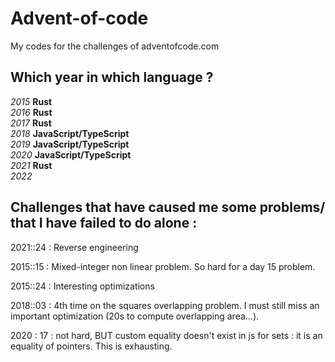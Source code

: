 # Advent-of-code

My codes for the challenges of adventofcode.com

## Which year in which language ?

*2015* **Rust** \
*2016* **Rust** \
*2017* **Rust** \
*2018* **JavaScript/TypeScript** \
*2019* **JavaScript/TypeScript** \
*2020* **JavaScript/TypeScript** \
*2021* **Rust** \
*2022*

## Challenges that have caused me some problems/ that I have failed to do alone :

2021::24 : Reverse engineering

2015::15 : Mixed-integer non linear problem. So hard for a day 15 problem.

2015::24 : Interesting optimizations

2018::03 : 4th time on the squares overlapping problem. I must still miss an important optimization (20s to compute overlapping area...).

2020 : 17 : not hard, BUT custom equality doesn't exist in js for sets : it is an equality of pointers. This is exhausting.
